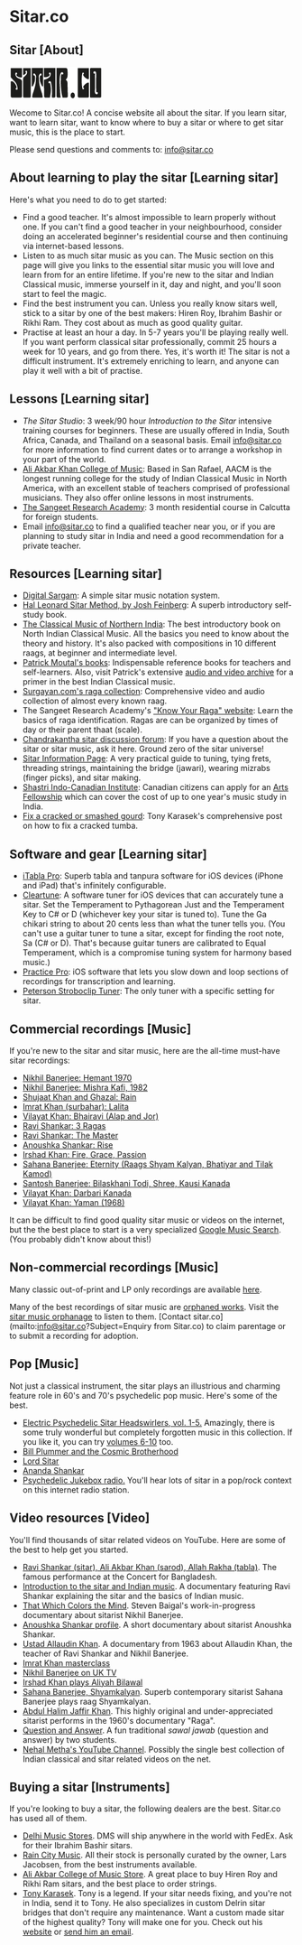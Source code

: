 Sitar.co
========

Sitar [About]
----------------

![Sitar title](images/sitarLogoHorizontal.png)

Wecome to Sitar.co! A concise website all about the sitar. If you learn sitar, want to learn sitar, want to know where to buy a sitar or where to get sitar music, this is the place to start.

Please send questions and comments to: <info@sitar.co>

About learning to play the sitar [Learning sitar]
-------------------------------------------------

Here's what you need to do to get started:

*   Find a good teacher. It's almost impossible to learn properly without one. If you can't find a good teacher in your neighbourhood, consider doing an accelerated beginner's residential course and then continuing via internet-based lessons.
*   Listen to as much sitar music as you can. The Music section on this page will give you links to the essential sitar music you will love and learn from for an entire lifetime. If you're new to the sitar and Indian Classical music, immerse yourself in it, day and night, and you'll soon start to feel the magic.
*   Find the best instrument you can. Unless you really know sitars well, stick to a sitar by one of the best makers: Hiren Roy, Ibrahim Bashir or Rikhi Ram. They cost about as much as good quality guitar.
*   Practise at least an hour a day. In 5-7 years you'll be playing really well. If you want perform classical sitar professionally, commit 25 hours a week for 10 years, and go from there. Yes, it's worth it! The sitar is not a difficult instrument. It's extremely enriching to learn, and anyone can play it well with a bit of practise.

Lessons [Learning sitar]
------------------------

*   *The Sitar Studio*: 3 week/90 hour _Introduction to the Sitar_ intensive training courses for beginners. These are usually offered in India, South Africa, Canada, and Thailand on a seasonal basis. Email <info@sitar.co> for more information to find current dates or to arrange a workshop in your part of the world.
*   [Ali Akbar Khan College of Music](http://www.aacm.org/): Based in San Rafael, AACM is the longest running college for the study of Indian Classical Music in North America, with an excellent stable of teachers comprised of professional musicians. They also offer online lessons in most instruments.
*   [The Sangeet Research Academy](http://www.itcsra.org/short_term_course.html): 3 month residential course in Calcutta for foreign students.
*   Email <info@sitar.co> to find a qualified teacher near you, or if you are planning to study sitar in India and need a good recommendation for a private teacher.

Resources [Learning sitar]
--------------------------

*   [Digital Sargam](#sitarmusicnotation): A simple sitar music notation system.
*   [Hal Leonard Sitar Method, by Josh Feinberg](http://www.amazon.com/Leonard-Sitar-Method-Josh-Feinberg/dp/1480328162): A superb introductory self-study book.
*   [The Classical Music of Northern India](http://www.aacm.org/shop/index.php?main_page=product_info&cPath=117&products_id=254): The best introductory book on North Indian Classical Music. All the basics you need to know about the theory and history. It's also packed with compositions in 10 different raags, at beginner and intermediate level.
*   [Patrick Moutal's books](http://www.moutal.eu/indian-music/articles/published-books-en-fr.html): Indispensable reference books for teachers and self-learners. Also, visit Patrick's extensive [audio and video archive](http://www.moutal.eu/indian-music.html) for a primer in the best Indian Classical music.
*   [Surgayan.com's raga collection](http://www.surgyan.com/raagcollection.htm): Comprehensive video and audio collection of almost every known raag.
*   The Sangeet Research Academy's ["Know Your Raga" website](http://www.itcsra.org/sra_others_samay_index.html): Learn the basics of raga identification. Ragas are can be organized by times of day or their parent thaat (scale).
*   [Chandrakantha sitar discussion forum](http://forums.chandrakantha.com/viewforum.php?f=2): If you have a question about the sitar or sitar music, ask it here. Ground zero of the sitar universe!
*   [Sitar Information Page](http://www.sitar-tabla.com/sitar-information.htm): A very practical guide to tuning, tying frets, threading strings, maintaining the bridge (jawari), wearing mizrabs (finger picks), and sitar making.
*   [Shastri Indo-Canadian Institute](http://www.sici.org/home/): Canadian citizens can apply for an [Arts Fellowship](http://www.sici.org/programmes/for-canadians/) which can cover the cost of up to one year's music study in India.
*   [Fix a cracked or smashed gourd](http://forums.chandrakantha.com/viewtopic.php?f=2&t=13083&sid=10498a890d6fae7c24492a465139ca52): Tony Karasek's comprehensive post on   how to fix a cracked tumba.

Software and gear [Learning sitar]
----------------------------------

*   [iTabla Pro](http://www.itablapro.com): Superb tabla and tanpura software for iOS devices (iPhone and iPad) that's infinitely configurable.
*   [Cleartune](http://www.bitcount.com): A software tuner for iOS devices that can accurately tune a sitar. Set the Temperament to Pythagorean Just and the Temperament Key to C# or D (whichever key your sitar is tuned to). Tune the Ga chikari string to about 20 cents less than what the tuner tells you. (You can't use a guitar tuner to tune a sitar, except for finding the root note, Sa (C# or D). That's because guitar tuners are calibrated to Equal Temperament, which is a compromise tuning system for harmony based music.)
*   [Practice Pro](http://itunes.apple.com/us/app/practice-pro/id405586401?mt=8): iOS software that lets you  slow down and loop sections of recordings for transcription and learning.
*   [Peterson Stroboclip Tuner](http://www.petersontuners.com/index.cfm?category=168): The only tuner with a specific setting for sitar.

Commercial recordings [Music]
-----------------------------

If you're new to the sitar and sitar music, here are the all-time must-have sitar recordings:

*   [Nikhil Banerjee: Hemant 1970](http://www.amazon.com/gp/product/B0013SCZS8/ref=as_li_qf_sp_asin_il_tl?ie=UTF8&tag=kittykatattac-20&linkCode=as2&camp=1789&creative=9325&creativeASIN=B0013SCZS8)
*   [Nikhil Banerjee: Mishra Kafi, 1982](http://www.amazon.com/gp/product/B000008U34/ref=as_li_qf_sp_asin_il_tl?ie=UTF8&tag=kittykatattac-20&linkCode=as2&camp=1789&creative=9325&creativeASIN=B000008U34)
*   [Shujaat Khan and Ghazal: Rain](http://www.amazon.com/gp/product/B000002VYH/ref=as_li_qf_sp_asin_il_tl?ie=UTF8&tag=kittykatattac-20&linkCode=as2&camp=1789&creative=9325&creativeASIN=B000002VYH)
* [Imrat Khan (surbahar): Lalita](http://www.amazon.com/gp/product/B00008UAGA/ref=as_li_qf_sp_asin_il_tl?ie=UTF8&tag=kittykatattac-20&linkCode=as2&camp=1789&creative=9325&creativeASIN=B00008UAGA)
*   [Vilayat Khan: Bhairavi (Alap and Jor)](http://www.amazon.com/gp/product/B00000164O/ref=as_li_qf_sp_asin_il_tl?ie=UTF8&tag=kittykatattac-20&linkCode=as2&camp=1789&creative=9325&creativeASIN=B00000164O)
*   [Ravi Shankar: 3 Ragas](http://www.amazon.com/gp/product/B000TERMFI/ref=as_li_qf_sp_asin_il_tl?ie=UTF8&tag=kittykatattac-20&linkCode=as2&camp=1789&creative=9325&creativeASIN=B000TERMFI)
*   [Ravi Shankar: The Master](http://www.amazon.com/gp/product/B00369K1X8/ref=as_li_qf_sp_asin_il_tl?ie=UTF8&tag=kittykatattac-20&linkCode=as2&camp=1789&creative=9325&creativeASIN=B00369K1X8)
*   [Anoushka Shankar: Rise](http://www.amazon.com/gp/product/B000THCIAO/ref=as_li_qf_sp_asin_il_tl?ie=UTF8&tag=kittykatattac-20&linkCode=as2&camp=1789&creative=9325&creativeASIN=B000THCIAO)
*   [Irshad Khan: Fire, Grace, Passion](http://www.amazon.com/gp/product/B0002I1A6I/ref=as_li_qf_sp_asin_il_tl?ie=UTF8&tag=kittykatattac-20&linkCode=as2&camp=1789&creative=9325&creativeASIN=B0002I1A6I)
*   [Sahana Banerjee: Eternity (Raags Shyam Kalyan, Bhatiyar and Tilak Kamod)](http://bihaanmusic.com/album_details.php?id=278)
*   [Santosh Banerjee: Bilaskhani Todi, Shree, Kausi Kanada](http://bihaanmusic.com/album_details.php?id=45)
*   [Vilayat Khan: Darbari Kanada](http://ghostcapital.blogspot.de/2012/08/ustad-vilayat-khan-supreme-genius-of.html)
*   [Vilayat Khan: Yaman (1968)](http://dl.dropbox.com/u/30101777/UVK%20YAMAN.zip)

It can be difficult to find good quality sitar music or videos on the internet, but the the best place to start is a very specialized [Google Music Search](http:/googlemusicsearch.com). (You probably didn't know about this!)

Non-commercial recordings [Music]
---------------------------------

Many classic out-of-print and LP only recordings are available [here](http://oriental-traditional-music.blogspot.in).

Many of the best recordings of sitar music are [orphaned works](http://en.wikipedia.org/wiki/Orphan_works). Visit the [sitar music orphanage](http://www.sitar.co/orphanage) to listen to them. [Contact sitar.co](mailto:info@sitar.co?Subject=Enquiry from Sitar.co) to claim parentage or to submit a recording for adoption.

Pop [Music]
-----------

Not just a classical instrument, the sitar plays an illustrious and charming feature role in 60's and 70's psychedelic pop music. Here's some of the best.

*   [Electric Psychedelic Sitar Headswirlers, vol. 1-5.](http://www.amazon.com/gp/product/B004HZ14VS/ref=as_li_qf_sp_asin_il_tl?ie=UTF8&tag=kittykatattac-20&linkCode=as2&camp=1789&creative=9325&creativeASIN=B004HZ14VS) Amazingly, there is some truly wonderful but completely forgotten music in this collection. If you like it, you can try [volumes 6-10](http://www.amazon.com/gp/product/B004X9DA4M/ref=as_li_qf_sp_asin_il_tl?ie=UTF8&tag=kittykatattac-20&linkCode=as2&camp=1789&creative=9325&creativeASIN=B004X9DA4M) too.
*   [Bill Plummer and the Cosmic Brotherhood](http://mutant-sounds.blogspot.com/2007/04/bill-plummer-and-cosmic-brotherhood.html)
*   [Lord Sitar](http://www.amazon.com/gp/product/B00000J21O/ref=as_li_qf_sp_asin_il_tl?ie=UTF8&tag=kittykatattac-20&linkCode=as2&camp=1789&creative=9325&creativeASIN=B00000J21O)
*   [Ananda Shankar](http://www.amazon.com/gp/product/B000CQO1E8/ref=as_li_qf_sp_asin_il_tl?ie=UTF8&tag=kittykatattac-20&linkCode=as2&camp=1789&creative=9325&creativeASIN=B000CQO1E8)
*   [Psychedelic Jukebox radio.](http://www.psychedelicjukebox.com/) You'll hear lots of sitar in a pop/rock context on this internet radio station.	

Video resources [Video]
-----------------------

You'll find thousands of sitar related videos on YouTube. Here are some of the best to help get you started.

*   [Ravi Shankar (sitar), Ali Akbar Khan (sarod), Allah Rakha (tabla)](http://www.youtube.com/watch?v=nYKPEQ1fRi8). The famous performance at the Concert for Bangladesh.
*   [Introduction to the sitar and Indian music](http://www.youtube.com/watch?v=F3ST1sgBlsI). A documentary featuring Ravi Shankar explaining the sitar and the basics of Indian music.
*   [That Which Colors the Mind](http://www.youtube.com/watch?feature=player_embedded&v=xOKpQrNDpaw). Steven Baigal's work-in-progress documentary about sitarist Nikhil Banerjee.
*   [Anoushka Shankar profile](http://www.youtube.com/watch?v=Pg8pxoNxIuQ). A short documentary about sitarist Anoushka Shankar.
*   [Ustad Allaudin Khan](http://www.youtube.com/watch?v=1alFUQfe1Dw&feature=player_embedded). A documentary from 1963 about Allaudin Khan, the teacher of Ravi Shankar and Nikhil Banerjee.
*   [Imrat Khan masterclass](http://www.youtube.com/playlist?list=PL13151C96CB86BF51)
*   [Nikhil Banerjee on UK TV](http://www.youtube.com/playlist?list=PL52444602B239E161)
*   [Irshad Khan plays Aliyah Bilawal](http://www.youtube.com/playlist?list=PLB4062BF4F3ED57B9)
*   [Sahana Banerjee, Shyamkalyan](http://www.youtube.com/watch?v=37L2JvLZP7M). Superb contemporary sitarist Sahana Banerjee plays raag Shyamkalyan.
*   [Abdul Halim Jaffir Khan](http://www.youtube.com/watch?v=S4fWzAJHt7E). This highly original and under-appreciated sitarist performs in the 1960's documentary "Raga".
*   [Question and Answer](http://www.youtube.com/watch?v=0TtoLcA_BUQ). A fun traditional _sawal jawab_ (question and answer) by two students.
*   [Nehal Metha's YouTube Channel](https://www.youtube.com/user/nehal012). Possibly the single best collection of Indian classical and sitar related videos on the net.

Buying a sitar [Instruments]
----------------------------

If you're looking to buy a sitar, the following dealers are the best. Sitar.co has used all of them.

*   [Delhi Music Stores](http://www.indianmusicalinstruments.com/). DMS will ship anywhere in the world with FedEx. Ask for their Ibrahim Bashir sitars.
*   [Rain City Music](http://www.sitar-tabla.com/). All their stock is personally curated by the owner, Lars Jacobsen, from the best instruments available.
*   [Ali Akbar College of Music Store](http://www.aacm.org/shop/). A great place to buy Hiren Roy and Rikhi Ram sitars, and the best place to order strings.
*   [Tony Karasek](http://www.karaseksound.com). Tony is a legend. If your sitar needs fixing, and you're not in India, send it to Tony. He also specializes in custom Delrin sitar bridges that don't require any maintenance. Want a custom made sitar of the highest quality? Tony will make one for you. Check out his [website](http://www.karaseksound.com) or [send him an email](horsley42@gmail.com).
